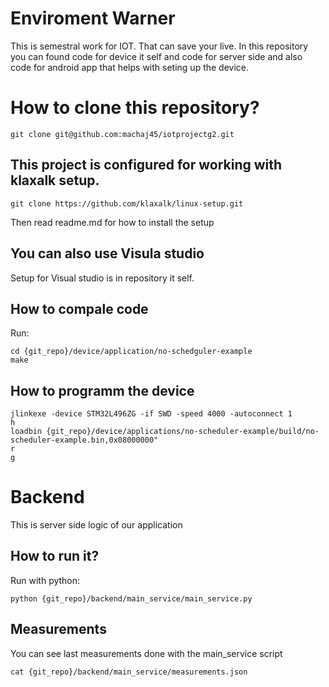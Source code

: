 # Enviroment Warner
This is semestral work for IOT. That can save your live. In this repository you can found code for device it self and code for server side and also code for android app that helps with seting up the device.


# How to clone this repository?

```
git clone git@github.com:machaj45/iotprojectg2.git
```

## This project is configured for working with klaxalk setup.

```
git clone https://github.com/klaxalk/linux-setup.git
```
Then read readme.md for how to install the setup

## You can also use Visula studio
Setup for Visual studio is in repository it self.

## How to compale code 
Run:
```
cd {git_repo}/device/application/no-schedguler-example
make
```
## How to programm the device
```
jlinkexe -device STM32L496ZG -if SWD -speed 4000 -autoconnect 1
h
loadbin {git_repo}/device/applications/no-scheduler-example/build/no-scheduler-example.bin,0x08000000" 
r 
g 
```
# Backend
This is server side logic of our application

## How to run it?

Run with python:
```
python {git_repo}/backend/main_service/main_service.py
```

## Measurements

You can see last measurements done with the main_service script
```
cat {git_repo}/backend/main_service/measurements.json
```
